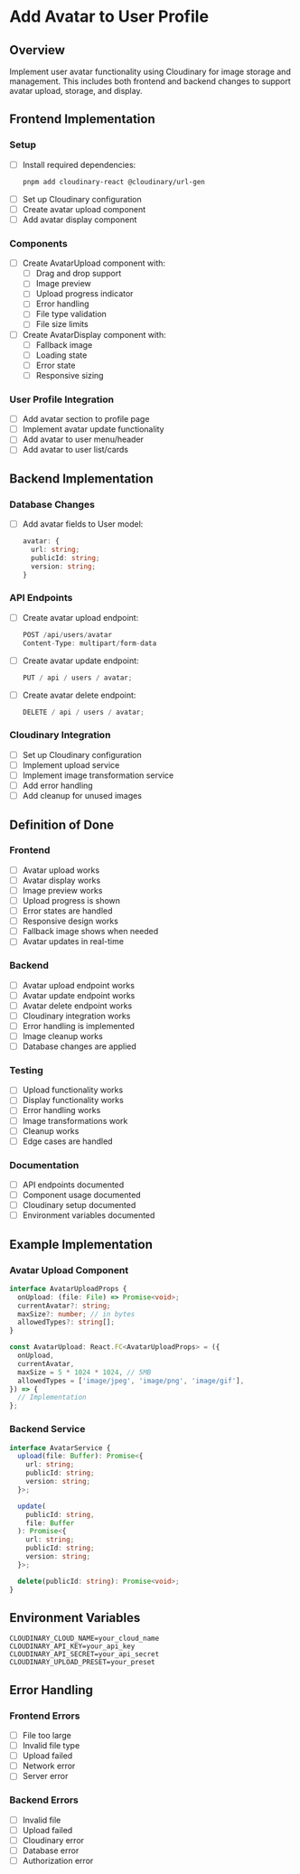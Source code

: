 # Add Avatar to User Profile

## Overview

Implement user avatar functionality using Cloudinary for image storage and management. This includes both frontend and backend changes to support avatar upload, storage, and display.

## Frontend Implementation

### Setup

- [ ] Install required dependencies:
  ```bash
  pnpm add cloudinary-react @cloudinary/url-gen
  ```
- [ ] Set up Cloudinary configuration
- [ ] Create avatar upload component
- [ ] Add avatar display component

### Components

- [ ] Create AvatarUpload component with:
  - [ ] Drag and drop support
  - [ ] Image preview
  - [ ] Upload progress indicator
  - [ ] Error handling
  - [ ] File type validation
  - [ ] File size limits
- [ ] Create AvatarDisplay component with:
  - [ ] Fallback image
  - [ ] Loading state
  - [ ] Error state
  - [ ] Responsive sizing

### User Profile Integration

- [ ] Add avatar section to profile page
- [ ] Implement avatar update functionality
- [ ] Add avatar to user menu/header
- [ ] Add avatar to user list/cards

## Backend Implementation

### Database Changes

- [ ] Add avatar fields to User model:
  ```typescript
  avatar: {
    url: string;
    publicId: string;
    version: string;
  }
  ```

### API Endpoints

- [ ] Create avatar upload endpoint:
  ```typescript
  POST /api/users/avatar
  Content-Type: multipart/form-data
  ```
- [ ] Create avatar update endpoint:
  ```typescript
  PUT / api / users / avatar;
  ```
- [ ] Create avatar delete endpoint:
  ```typescript
  DELETE / api / users / avatar;
  ```

### Cloudinary Integration

- [ ] Set up Cloudinary configuration
- [ ] Implement upload service
- [ ] Implement image transformation service
- [ ] Add error handling
- [ ] Add cleanup for unused images

## Definition of Done

### Frontend

- [ ] Avatar upload works
- [ ] Avatar display works
- [ ] Image preview works
- [ ] Upload progress is shown
- [ ] Error states are handled
- [ ] Responsive design works
- [ ] Fallback image shows when needed
- [ ] Avatar updates in real-time

### Backend

- [ ] Avatar upload endpoint works
- [ ] Avatar update endpoint works
- [ ] Avatar delete endpoint works
- [ ] Cloudinary integration works
- [ ] Error handling is implemented
- [ ] Image cleanup works
- [ ] Database changes are applied

### Testing

- [ ] Upload functionality works
- [ ] Display functionality works
- [ ] Error handling works
- [ ] Image transformations work
- [ ] Cleanup works
- [ ] Edge cases are handled

### Documentation

- [ ] API endpoints documented
- [ ] Component usage documented
- [ ] Cloudinary setup documented
- [ ] Environment variables documented

## Example Implementation

### Avatar Upload Component

```typescript
interface AvatarUploadProps {
  onUpload: (file: File) => Promise<void>;
  currentAvatar?: string;
  maxSize?: number; // in bytes
  allowedTypes?: string[];
}

const AvatarUpload: React.FC<AvatarUploadProps> = ({
  onUpload,
  currentAvatar,
  maxSize = 5 * 1024 * 1024, // 5MB
  allowedTypes = ['image/jpeg', 'image/png', 'image/gif'],
}) => {
  // Implementation
};
```

### Backend Service

```typescript
interface AvatarService {
  upload(file: Buffer): Promise<{
    url: string;
    publicId: string;
    version: string;
  }>;

  update(
    publicId: string,
    file: Buffer
  ): Promise<{
    url: string;
    publicId: string;
    version: string;
  }>;

  delete(publicId: string): Promise<void>;
}
```

## Environment Variables

```env
CLOUDINARY_CLOUD_NAME=your_cloud_name
CLOUDINARY_API_KEY=your_api_key
CLOUDINARY_API_SECRET=your_api_secret
CLOUDINARY_UPLOAD_PRESET=your_preset
```

## Error Handling

### Frontend Errors

- [ ] File too large
- [ ] Invalid file type
- [ ] Upload failed
- [ ] Network error
- [ ] Server error

### Backend Errors

- [ ] Invalid file
- [ ] Upload failed
- [ ] Cloudinary error
- [ ] Database error
- [ ] Authorization error
